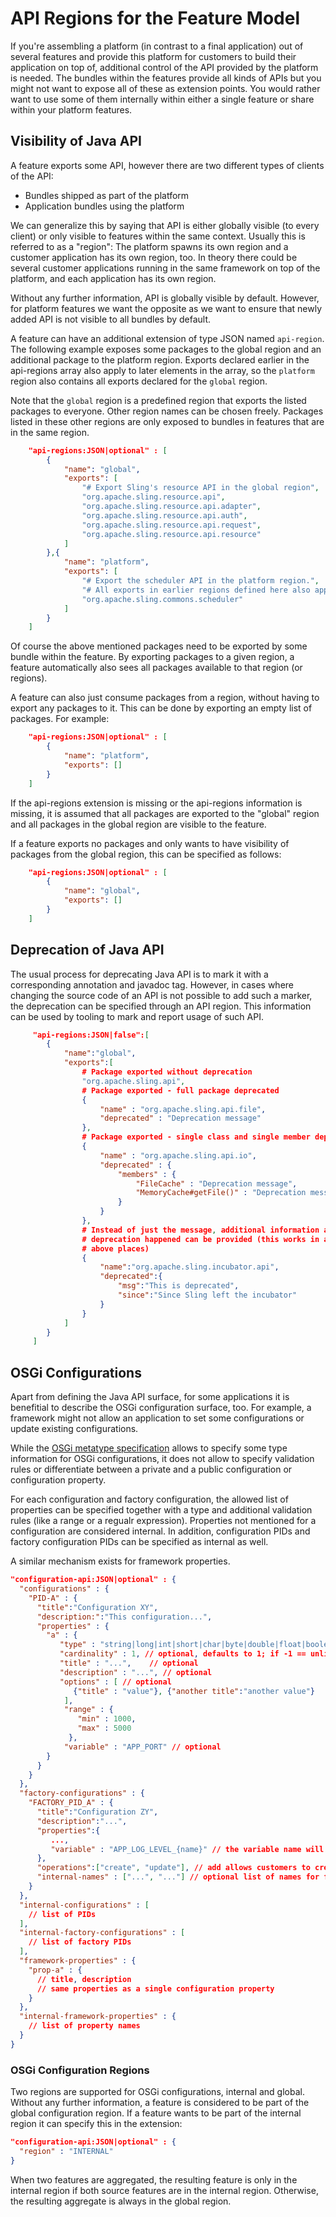 # API Regions for the Feature Model

If you're assembling a platform (in contrast to a final application) out of several features and provide this platform for customers to build their application on top of, additional control of the API provided by the platform is needed. The bundles within the features provide all kinds of APIs but you might not want to expose all of these as extension points. You would rather want to use some of them internally within either a single feature or share within your platform features.

## Visibility of Java API

A feature exports some API, however there are two different types of clients of the API:

* Bundles shipped as part of the platform
* Application bundles using the platform

We can generalize this by saying that API is either globally visible (to every client) or only visible to features within the same context. Usually this is referred to as a "region": The platform spawns its own region and a customer application has its own region, too. In theory there could be several customer applications running in the same framework on top of the platform, and each application has its own region.

Without any further information, API is globally visible by default. However, for platform features we want the opposite as we want to ensure that newly added API is not visible to all bundles by default.

A feature can have an additional extension of type JSON named `api-region`. The following example exposes some packages to the global region and an additional package to the platform region. Exports declared earlier in the api-regions array also apply to later elements in the array, so the `platform` region also contains all exports declared for the `global` region.

Note that the `global` region is a predefined region that exports the listed packages to everyone. Other region names can be chosen freely. Packages listed in these other regions are only exposed to bundles in features that are in the same region.

``` json
    "api-regions:JSON|optional" : [
        {
            "name": "global",
            "exports": [
                "# Export Sling's resource API in the global region",
                "org.apache.sling.resource.api",
                "org.apache.sling.resource.api.adapter",
                "org.apache.sling.resource.api.auth",
                "org.apache.sling.resource.api.request",
                "org.apache.sling.resource.api.resource"
            ]
        },{
            "name": "platform",
            "exports": [
                "# Export the scheduler API in the platform region.",
                "# All exports in earlier regions defined here also apply.",
                "org.apache.sling.commons.scheduler"
            ]
        }
    ]
```

Of course the above mentioned packages need to be exported by some bundle within the feature. By exporting packages to a given region, a feature automatically also sees all packages available to that region (or regions).

A feature can also just consume packages from a region, without having to export any packages to it. This can be done by exporting an empty list of packages. For example:

``` json
    "api-regions:JSON|optional" : [
        {
            "name": "platform",
            "exports": []
        }
    ]
```

If the api-regions extension is missing or the api-regions information is missing, it is assumed that all packages are exported to the "global" region and all packages in the global region are visible to the feature.

If a feature exports no packages and only wants to have visibility of packages from the global region, this can be specified as follows:

``` json
    "api-regions:JSON|optional" : [
        {
            "name": "global",
            "exports": []
        }
    ]
```

## Deprecation of Java API

The usual process for deprecating Java API is to mark it with a corresponding annotation and javadoc tag. However, in cases where changing the source code of an API is not possible to add such a marker, the deprecation can be specified through an API region. This information can be used by tooling to mark and report usage of such API.

``` json
     "api-regions:JSON|false":[
        {
            "name":"global",
            "exports":[
                # Package exported without deprecation
                "org.apache.sling.api",
                # Package exported - full package deprecated
                {
                    "name" : "org.apache.sling.api.file",
                    "deprecated" : "Deprecation message"
                },
                # Package exported - single class and single member deprecated
                {
                    "name" : "org.apache.sling.api.io",
                    "deprecated" : {
                        "members" : {
                            "FileCache" : "Deprecation message",
                            "MemoryCache#getFile()" : "Deprecation message"
                        }
                    }
                },
                # Instead of just the message, additional information about when the
                # deprecation happened can be provided (this works in all of the
                # above places)
                {
                    "name":"org.apache.sling.incubator.api",
                    "deprecated":{
                        "msg":"This is deprecated",
                        "since":"Since Sling left the incubator"
                    }
                }
            ]
        }
     ]
```

## OSGi Configurations

Apart from defining the Java API surface, for some applications it is benefitial to describe the OSGi configuration surface, too. For example, a framework might not allow an application to set some configurations or update existing configurations.

While the [OSGi metatype specification](https://docs.osgi.org/specification/osgi.cmpn/7.0.0/service.metatype.html) allows to specify some type information for OSGi configurations, it does not allow to specify validation rules or differentiate between a private and a public configuration or configuration property.

For each configuration and factory configuration, the allowed list of properties can be specified together with a type and additional validation rules (like a range or a regualr expression). Properties not mentioned for a configuration are considered internal. In addition, configuration PIDs and factory configuration PIDs can be specified as internal as well.

A similar mechanism exists for framework properties.

``` json
"configuration-api:JSON|optional" : {
  "configurations" : {
    "PID-A" : {
      "title":"Configuration XY",
      "description:":"This configuration...",
      "properties" : {
        "a" : {
           "type" : "string|long|int|short|char|byte|double|float|boolean|password|url|email", // string is default
           "cardinality" : 1, // optional, defaults to 1; if -1 == unlimited array, otherwise must be > 0; value > 1 == max
           "title" : "...",    // optional
           "description" : "...", // optional
           "options" : [ // optional
              {"title" : "value"}, {"another title":"another value"}
            ],
            "range" : {
               "min" : 1000,
               "max" : 5000
             },
            "variable" : "APP_PORT" // optional
        }
      }
    }
  },
  "factory-configurations" : {
    "FACTORY_PID_A" : {
      "title":"Configuration ZY",
      "description":"...",
      "properties":{
         ...,
         "variable" : "APP_LOG_LEVEL_{name}" // the variable name will contain the name of the factory configuration
      },
      "operations":["create", "update"], // add allows customers to create new factory configurations, update allows to change existing ones
      "internal-names" : ["...", "..."] // optional list of names for factory configurations which are internal and can't be changed by customers
    }
  },
  "internal-configurations" : [
    // list of PIDs
  ],
  "internal-factory-configurations" : [
    // list of factory PIDs
  ],
  "framework-properties" : {
    "prop-a" : {
      // title, description
      // same properties as a single configuration property
    }
  },
  "internal-framework-properties" : {
    // list of property names
  }
}
```

### OSGi Configuration Regions

Two regions are supported for OSGi configurations, internal and global. Without any further information, a feature is considered to be part of the global configuration region. If a feature wants to be part of the internal region it can specify this in the extension:

``` json
"configuration-api:JSON|optional" : {
  "region" : "INTERNAL"
}
```

When two features are aggregated, the resulting feature is only in the internal region if both source features are in the internal region. Otherwise, the resulting aggregate is always in the global region.
